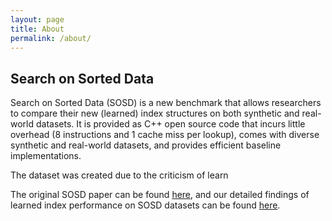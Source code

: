 ```yaml
---
layout: page
title: About
permalink: /about/
---
```


## Search on Sorted Data

Search on Sorted Data (SOSD) is a new benchmark that allows researchers
to compare their new (learned) index structures on both synthetic and real-world datasets. It is provided 
as C++ open source code that incurs little overhead (8 instructions and 1 cache miss per lookup), comes 
with diverse synthetic and real-world datasets, and provides efficient baseline implementations. 

The dataset was created due to the criticism of learn

The original SOSD paper can be found [here](https://arxiv.org/abs/1911.13014), and our detailed findings of learned 
index performance on SOSD datasets can be found [here](https://arxiv.org/abs/2006.12804).